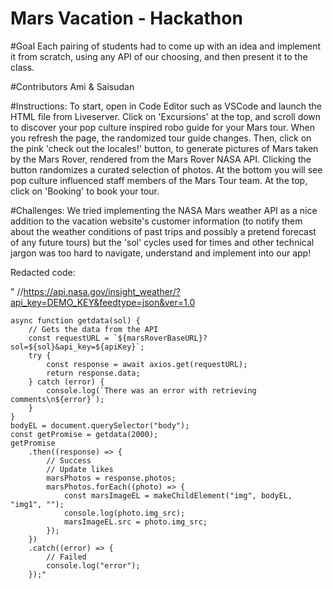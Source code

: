 # Mars Vacation - Hackathon

#Goal
Each pairing of students had to come up with an idea and implement it from scratch, using any API of our choosing, and then present it to the class. 

#Contributors
Ami 
& 
Saisudan 

#Instructions: 
To start, open in Code Editor such as VSCode and launch the HTML file from Liveserver. Click on 'Excursions' at the top, and scroll down to discover your pop culture inspired robo guide for your Mars tour. When you refresh the page, the randomized tour guide changes. 
Then, click on the pink 'check out the locales!' button, to generate pictures of Mars taken by the Mars Rover, rendered from the Mars Rover NASA API. Clicking the button randomizes a curated selection of photos. At the bottom you will see pop culture influenced staff members of the Mars Tour team. At the top, click on 'Booking' to book your tour. 

#Challenges: 
We tried implementing the NASA Mars weather API as a nice addition to the vacation website's customer information (to notify them about the weather conditions of past trips and possibly a pretend forecast of any future tours) but the 'sol' cycles used for times and other technical jargon was too hard to navigate, understand and implement into our app! 

Redacted code: 

"   //https://api.nasa.gov/insight_weather/?api_key=DEMO_KEY&feedtype=json&ver=1.0

    async function getdata(sol) {
        // Gets the data from the API
        const requestURL = `${marsRoverBaseURL}?sol=${sol}&api_key=${apiKey}`;
        try {
            const response = await axios.get(requestURL);
            return response.data;
        } catch (error) {
            console.log(`There was an error with retrieving comments\n${error}`);
        }
    }
    bodyEL = document.querySelector("body");
    const getPromise = getdata(2000);
    getPromise
        .then((response) => {
            // Success
            // Update likes
            marsPhotos = response.photos;
            marsPhotos.forEach((photo) => {
                const marsImageEL = makeChildElement("img", bodyEL, "img1", "");
                console.log(photo.img_src);
                marsImageEL.src = photo.img_src;
            });
        })
        .catch((error) => {
            // Failed
            console.log("error");
        });"



